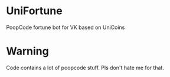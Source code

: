 # UniFortune
PoopCode fortune bot for VK based on UniCoins
# Warning
Code contains a lot of poopcode stuff. Pls don't hate me for that.
